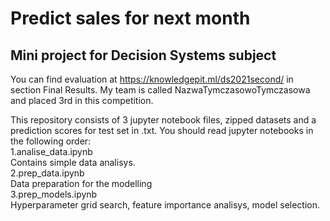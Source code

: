 # Predict sales for next month
## Mini project for Decision Systems subject

You can find evaluation at https://knowledgepit.ml/ds2021second/ in section Final Results. My team is called NazwaTymczasowoTymczasowa and placed 3rd in this competition.

This repository consists of 3 jupyter notebook files, zipped datasets and a prediction scores for test set in .txt. You should read jupyter notebooks in the following order:
<br>1.analise_data.ipynb
<br>  Contains simple data analisys.
<br>2.prep_data.ipynb
<br>  Data preparation for the modelling
<br>3.prep_models.ipynb 
<br>  Hyperparameter grid search, feature importance analisys, model selection.
  
